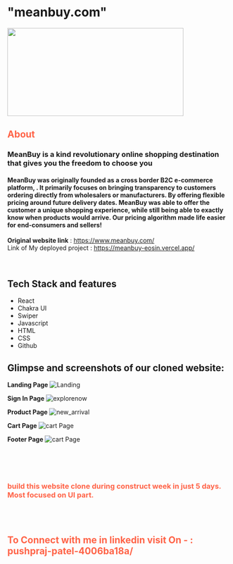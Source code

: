 <h1> "meanbuy.com"  </h1>
<img src="https://raw.githubusercontent.com/pushpraj15295/early-hall-3206/main/mean.buy.png" width="400" height="200">

<h2 style="color:Tomato;">About</h2>

<h3 >MeanBuy is a kind revolutionary online shopping destination that gives you the freedom to choose you</h3>
<h4 >MeanBuy was originally founded as a cross border B2C e-commerce platform, . It primarily focuses on bringing transparency to customers ordering directly from wholesalers or manufacturers. By offering flexible pricing around future delivery dates. MeanBuy was able to offer the customer a unique shopping experience, while still being able to exactly know when products would arrive. Our pricing algorithm made life easier for end-consumers and sellers!</h4>



**Original website link** :  https://www.meanbuy.com/
 <br/>
 Link of My deployed project :  https://meanbuy-eosin.vercel.app/
 
 <br/>
 
 
## Tech Stack and features
- React
- Chakra UI
- Swiper
- Javascript
- HTML
- CSS
- Github



## Glimpse and screenshots of our cloned website:
**Landing Page**
![Landing](https://raw.githubusercontent.com/pushpraj15295/early-hall-3206/main/mean.3.png) <br/>

**Sign In Page**
![explorenow](https://github.com/pushpraj15295/early-hall-3206/blob/main/mean.2.png) <br/>

**Product Page**
![new_arrival](https://github.com/pushpraj15295/early-hall-3206/blob/main/maen.5.png) <br/>



**Cart Page**
![cart Page](https://raw.githubusercontent.com/pushpraj15295/early-hall-3206/main/mean.7.png) <br/>


**Footer Page**
![cart Page](https://raw.githubusercontent.com/pushpraj15295/early-hall-3206/main/maen.6.png) <br/>

<br/><br/><br/>

<h3 style="color:Tomato;">
    build this website clone during construct week in just 5 days. 
    Most focused on UI part.
</h3>
<br/> <br/>
<h2 style="color:Tomato;">
    To Connect with me in linkedin visit On - : pushpraj-patel-4006ba18a/
</h2>

